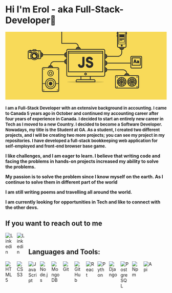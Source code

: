 # Hi I'm Erol - aka Full-Stack-Developer👋

<img src="images/js_engine.png">

<font size="2"> **I am a Full-Stack Developer with an extensive background in accounting. I came to Canada 5 years ago in October and continued my accounting career after four years of experience in Canada. I decided to start an entirely new career in Tech as I moved to a new Country. I decided to become a Software Developer. Nowadays, my title is the Student at GA. As a student, I created two different projects, and I will be creating two more projects; you can see my project in my repositories. I have developed a full-stack bookkeeping web application for self-employed and front-end browser base game.** </font>

**I like challenges, and I am eager to learn. I believe that writing code and facing the problems in hands-on projects increased my ability to solve the problems.**

**My passion is to solve the problem since I know myself on the earth. As I continue to solve them in different part of the world**

**I am still writing poems and travelling all around the world.**

**I am currently looking for opportunities in Tech and like to connect with the other devs.** 

## If you want to reach out to me

[<img align="left" alt="Linkedin" width="26px" src="https://img.icons8.com/color/48/undefined/linkedin-circled--v1.png" style="padding-right:10px;"/>][linkedin]
[<img align="left" alt="Linkedin" width="26px" src="https://img.icons8.com/fluency/48/undefined/twitter.png" style="padding-right:10px;"/>][twitter]


<br> 

## Languages and Tools:

<img align="left" alt="HTML5" width="26px" src="https://cdn.jsdelivr.net/gh/devicons/devicon/icons/html5/html5-original.svg" style="padding-right:10px;" /> 
<img align="left" alt="CSS3" width="26px" src="https://cdn.jsdelivr.net/gh/devicons/devicon/icons/css3/css3-original.svg" style="padding-right:10px;" /> 
<img align="left" alt="JavaScript" width="26px" src="https://cdn.jsdelivr.net/gh/devicons/devicon/icons/javascript/javascript-original.svg" style="padding-right:10px;" /> 
<img align="left" alt="Node.js" width="26px" src="https://cdn.jsdelivr.net/gh/devicons/devicon/icons/nodejs/nodejs-original.svg" style="padding-right:10px;" /> 
<img align="left" alt="MongoDB" width="26px" src="https://cdn.jsdelivr.net/gh/devicons/devicon/icons/mongodb/mongodb-original.svg" style="padding-right:10px;" /> 
<img align="left" alt="Git" width="26px" src="https://cdn.jsdelivr.net/gh/devicons/devicon/icons/git/git-original.svg" style="padding-right:10px;" /> 
<img align="left" alt="GitHub" width="26px" src="https://user-images.githubusercontent.com/3369400/139448065-39a229ba-4b06-434b-bc67-616e2ed80c8f.png" style="padding-right:10px;" /> 
<img align="left" alt="React" width="26px" src="https://cdn.jsdelivr.net/gh/devicons/devicon/icons/react/react-original.svg" style="padding-right:10px;"/> 
<img align="left" alt="Python" width="26px" src="https://img.icons8.com/color/48/undefined/python--v1.png" style="padding-right:10px;"/>
<img align="left" alt="Django" width="26px"  src="https://img.icons8.com/ios-filled/50/undefined/django.png" style="padding-right:10px;"/>
<img align="left" alt="PostgreSQL" width="26px"  src="https://img.icons8.com/color/48/undefined/postgreesql.png" style="padding-right:10px;"/>
<img align="left" alt="Npm" width="26px" src="https://img.icons8.com/color/48/undefined/npm.png" style="padding-right:10px;"/>
<img align="left" alt="Api" width="26px" src="https://img.icons8.com/external-phatplus-lineal-color-phatplus/64/undefined/external-api-cloud-security-phatplus-lineal-color-phatplus.png"style="padding-right:10px;"/>


[linkedin]: https://www.linkedin.com/in/erolterbiyeli/
[twitter]: [https://twitter.com/Terbiyelierol]
